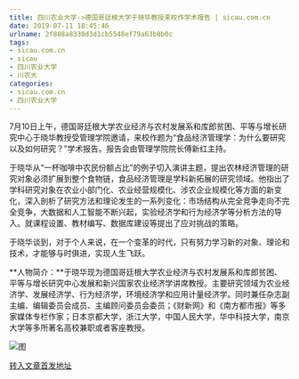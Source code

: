 ```yaml
---
title: 四川农业大学->德国哥廷根大学于晓华教授来校作学术报告 | sicau.com.cn
date: 2019-07-11 18:45:46
urlname: 2f808a8330d3d1cb5548ef79a63b8b0c
tags: 
- sicau.com.cn
- sicau
- 四川农业大学
- 川农大
categories:
- sicau.com.cn
- 四川农业大学
---
```



7月10日上午，德国哥廷根大学农业经济与农村发展系和库郎贫困、平等与增长研究中心于晓华教授受管理学院邀请，来校作题为“食品经济管理学：为什么要研究以及如何研究？”学术报告。报告会由管理学院院长傅新红主持。

于晓华从“一杯咖啡中农民份额占比”的例子切入演讲主题，提出农林经济管理的研究对象必须扩展到整个食物链，食品经济管理是学科新拓展的研究领域。他指出了学科研究对象在农业小部门化、农业经营规模化、涉农企业规模化等方面的新变化，深入剖析了研究方法和理论发生的一系列变化：市场结构从完全竞争走向不完全竞争，大数据和人工智能不断兴起，实验经济学和行为经济学等分析方法的导入。就课程设置、教材编写、数据库建设等提出了应对挑战的策略。

于晓华谈到，对于个人来说，在一个变革的时代，只有努力学习新的对象、理论和技术，才能够与时俱进，实现人生飞跃。

**人物简介：**于晓华现为德国哥廷根大学农业经济与农村发展系和库郎贫困、平等与增长研究中心发展和新兴国家农业经济学讲席教授。主要研究领域为农业经济学、发展经济学、行为经济学，环境经济学和应用计量经济学。同时兼任杂志副主编、编辑委员会成员、主编顾问委员会委员；《财新网》和《南方都市报》等多家媒体专栏作家；日本京都大学，浙江大学，中国人民大学，华中科技大学，南京大学等多所著名高校兼职或者客座教授。



![图](https://news.sicau.edu.cn/__local/3/98/F6/9AEC9A3249A4CDB311C31406300_07D79F16_10336.jpg)

[转入文章首发地址](https://news.sicau.edu.cn/info/1078/52529.htm)